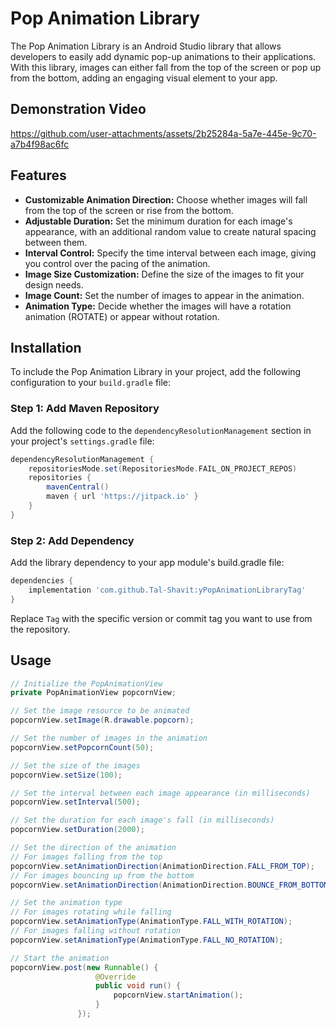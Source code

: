 # Pop Animation Library
The Pop Animation Library is an Android Studio library that allows developers to easily add dynamic pop-up animations to their applications. With this library, images can either fall from the top of the screen or pop up from the bottom, adding an engaging visual element to your app.

## Demonstration Video
https://github.com/user-attachments/assets/2b25284a-5a7e-445e-9c70-a7b4f98ac6fc

## Features
- **Customizable Animation Direction:** Choose whether images will fall from the top of the screen or rise from the bottom.
- **Adjustable Duration:** Set the minimum duration for each image's appearance, with an additional random value to create natural spacing between them.
- **Interval Control:** Specify the time interval between each image, giving you control over the pacing of the animation.
- **Image Size Customization:** Define the size of the images to fit your design needs.
- **Image Count:** Set the number of images to appear in the animation.
- **Animation Type:** Decide whether the images will have a rotation animation (ROTATE) or appear without rotation.

## Installation
To include the Pop Animation Library in your project, add the following configuration to your `build.gradle` file:  

### Step 1: Add Maven Repository

Add the following code to the `dependencyResolutionManagement` section in your project's `settings.gradle` file:

```groovy
dependencyResolutionManagement {
    repositoriesMode.set(RepositoriesMode.FAIL_ON_PROJECT_REPOS)
    repositories {
        mavenCentral()
        maven { url 'https://jitpack.io' }
    }
}
```

### Step 2: Add Dependency
Add the library dependency to your app module's build.gradle file:
``` gradle
dependencies {
    implementation 'com.github.Tal-Shavit:yPopAnimationLibraryTag'
}
```
Replace `Tag` with the specific version or commit tag you want to use from the repository.

## Usage
 ``` java
// Initialize the PopAnimationView
private PopAnimationView popcornView;

// Set the image resource to be animated
popcornView.setImage(R.drawable.popcorn);

// Set the number of images in the animation
popcornView.setPopcornCount(50);

// Set the size of the images
popcornView.setSize(100);

// Set the interval between each image appearance (in milliseconds)
popcornView.setInterval(500);

// Set the duration for each image's fall (in milliseconds)
popcornView.setDuration(2000);

// Set the direction of the animation
// For images falling from the top
popcornView.setAnimationDirection(AnimationDirection.FALL_FROM_TOP);
// For images bouncing up from the bottom
 popcornView.setAnimationDirection(AnimationDirection.BOUNCE_FROM_BOTTOM);

// Set the animation type
// For images rotating while falling
popcornView.setAnimationType(AnimationType.FALL_WITH_ROTATION);
// For images falling without rotation
 popcornView.setAnimationType(AnimationType.FALL_NO_ROTATION);

// Start the animation
popcornView.post(new Runnable() {
                    @Override
                    public void run() {
                        popcornView.startAnimation();
                    }
                });
```



